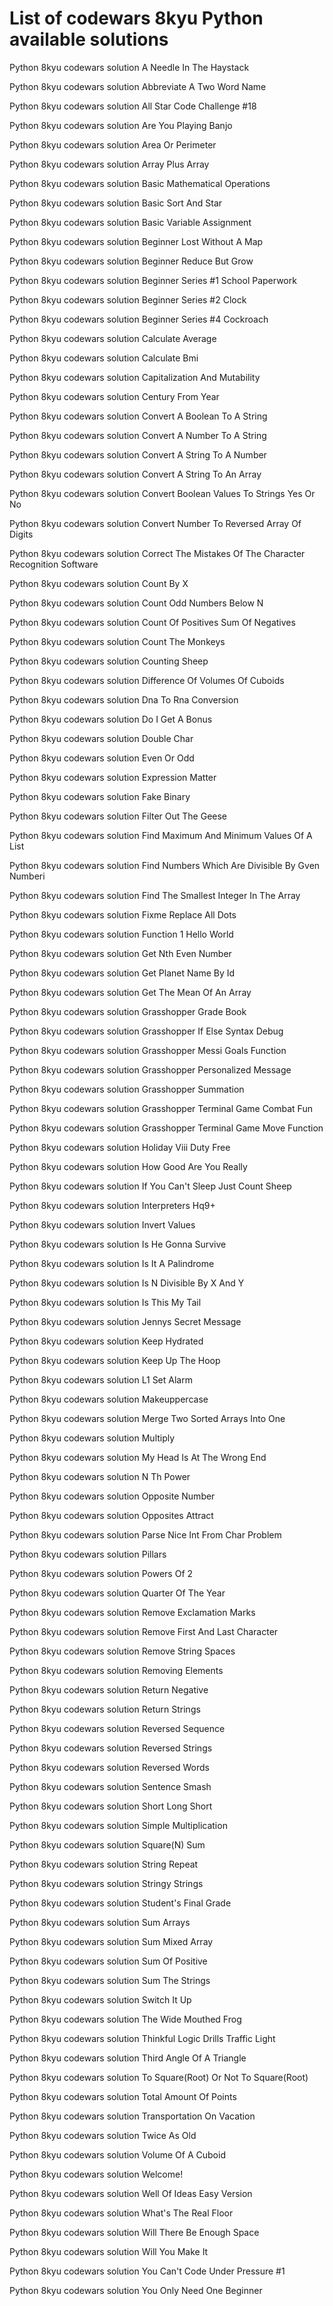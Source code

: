# List of codewars 8kyu Python available solutions

Python 8kyu codewars solution A Needle In The Haystack

Python 8kyu codewars solution Abbreviate A Two Word Name

Python 8kyu codewars solution All Star Code Challenge #18

Python 8kyu codewars solution Are You Playing Banjo

Python 8kyu codewars solution Area Or Perimeter

Python 8kyu codewars solution Array Plus Array

Python 8kyu codewars solution Basic Mathematical Operations

Python 8kyu codewars solution Basic Sort And Star

Python 8kyu codewars solution Basic Variable Assignment

Python 8kyu codewars solution Beginner Lost Without A Map

Python 8kyu codewars solution Beginner Reduce But Grow

Python 8kyu codewars solution Beginner Series #1 School Paperwork

Python 8kyu codewars solution Beginner Series #2 Clock

Python 8kyu codewars solution Beginner Series #4 Cockroach

Python 8kyu codewars solution Calculate Average

Python 8kyu codewars solution Calculate Bmi

Python 8kyu codewars solution Capitalization And Mutability

Python 8kyu codewars solution Century From Year

Python 8kyu codewars solution Convert A Boolean To A String

Python 8kyu codewars solution Convert A Number To A String

Python 8kyu codewars solution Convert A String To A Number

Python 8kyu codewars solution Convert A String To An Array

Python 8kyu codewars solution Convert Boolean Values To Strings Yes Or No

Python 8kyu codewars solution Convert Number To Reversed Array Of Digits

Python 8kyu codewars solution Correct The Mistakes Of The Character Recognition Software

Python 8kyu codewars solution Count By X

Python 8kyu codewars solution Count Odd Numbers Below N

Python 8kyu codewars solution Count Of Positives Sum Of Negatives

Python 8kyu codewars solution Count The Monkeys

Python 8kyu codewars solution Counting Sheep

Python 8kyu codewars solution Difference Of Volumes Of Cuboids

Python 8kyu codewars solution Dna To Rna Conversion

Python 8kyu codewars solution Do I Get A Bonus

Python 8kyu codewars solution Double Char

Python 8kyu codewars solution Even Or Odd

Python 8kyu codewars solution Expression Matter

Python 8kyu codewars solution Fake Binary

Python 8kyu codewars solution Filter Out The Geese

Python 8kyu codewars solution Find Maximum And Minimum Values Of A List

Python 8kyu codewars solution Find Numbers Which Are Divisible By Gven Numberi

Python 8kyu codewars solution Find The Smallest Integer In The Array

Python 8kyu codewars solution Fixme Replace All Dots

Python 8kyu codewars solution Function 1 Hello World

Python 8kyu codewars solution Get Nth Even Number

Python 8kyu codewars solution Get Planet Name By Id

Python 8kyu codewars solution Get The Mean Of An Array

Python 8kyu codewars solution Grasshopper Grade Book

Python 8kyu codewars solution Grasshopper If Else Syntax Debug

Python 8kyu codewars solution Grasshopper Messi Goals Function

Python 8kyu codewars solution Grasshopper Personalized Message

Python 8kyu codewars solution Grasshopper Summation

Python 8kyu codewars solution Grasshopper Terminal Game Combat Fun

Python 8kyu codewars solution Grasshopper Terminal Game Move Function

Python 8kyu codewars solution Holiday Viii Duty Free

Python 8kyu codewars solution How Good Are You Really

Python 8kyu codewars solution If You Can't Sleep Just Count Sheep

Python 8kyu codewars solution Interpreters Hq9+

Python 8kyu codewars solution Invert Values

Python 8kyu codewars solution Is He Gonna Survive

Python 8kyu codewars solution Is It A Palindrome

Python 8kyu codewars solution Is N Divisible By X And Y

Python 8kyu codewars solution Is This My Tail

Python 8kyu codewars solution Jennys Secret Message

Python 8kyu codewars solution Keep Hydrated

Python 8kyu codewars solution Keep Up The Hoop

Python 8kyu codewars solution L1 Set Alarm

Python 8kyu codewars solution Makeuppercase

Python 8kyu codewars solution Merge Two Sorted Arrays Into One

Python 8kyu codewars solution Multiply

Python 8kyu codewars solution My Head Is At The Wrong End

Python 8kyu codewars solution N Th Power

Python 8kyu codewars solution Opposite Number

Python 8kyu codewars solution Opposites Attract

Python 8kyu codewars solution Parse Nice Int From Char Problem

Python 8kyu codewars solution Pillars

Python 8kyu codewars solution Powers Of 2

Python 8kyu codewars solution Quarter Of The Year

Python 8kyu codewars solution Remove Exclamation Marks

Python 8kyu codewars solution Remove First And Last Character

Python 8kyu codewars solution Remove String Spaces

Python 8kyu codewars solution Removing Elements

Python 8kyu codewars solution Return Negative

Python 8kyu codewars solution Return Strings

Python 8kyu codewars solution Reversed Sequence

Python 8kyu codewars solution Reversed Strings

Python 8kyu codewars solution Reversed Words

Python 8kyu codewars solution Sentence Smash

Python 8kyu codewars solution Short Long Short

Python 8kyu codewars solution Simple Multiplication

Python 8kyu codewars solution Square(N) Sum

Python 8kyu codewars solution String Repeat

Python 8kyu codewars solution Stringy Strings

Python 8kyu codewars solution Student's Final Grade

Python 8kyu codewars solution Sum Arrays

Python 8kyu codewars solution Sum Mixed Array

Python 8kyu codewars solution Sum Of Positive

Python 8kyu codewars solution Sum The Strings

Python 8kyu codewars solution Switch It Up

Python 8kyu codewars solution The Wide Mouthed Frog

Python 8kyu codewars solution Thinkful Logic Drills Traffic Light

Python 8kyu codewars solution Third Angle Of A Triangle

Python 8kyu codewars solution To Square(Root) Or Not To Square(Root)

Python 8kyu codewars solution Total Amount Of Points

Python 8kyu codewars solution Transportation On Vacation

Python 8kyu codewars solution Twice As Old

Python 8kyu codewars solution Volume Of A Cuboid

Python 8kyu codewars solution Welcome!

Python 8kyu codewars solution Well Of Ideas Easy Version

Python 8kyu codewars solution What's The Real Floor

Python 8kyu codewars solution Will There Be Enough Space

Python 8kyu codewars solution Will You Make It

Python 8kyu codewars solution You Can't Code Under Pressure #1

Python 8kyu codewars solution You Only Need One Beginner


